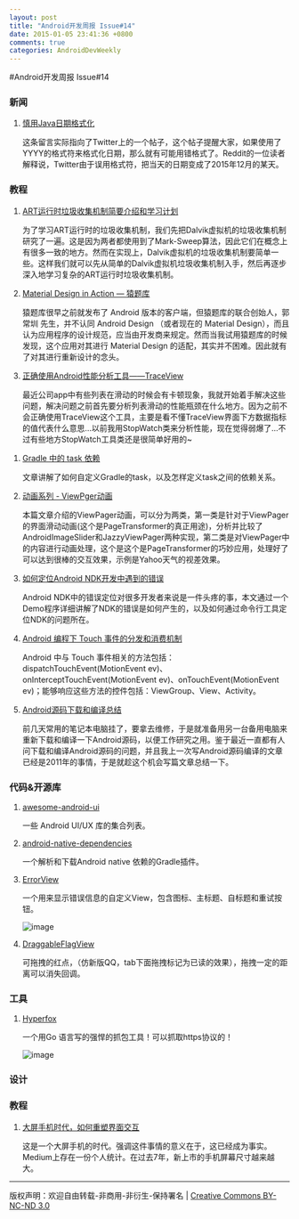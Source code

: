 ```yaml
---
layout: post
title: "Android开发周报 Issue#14"
date: 2015-01-05 23:41:36 +0800
comments: true
categories: AndroidDevWeekly
---
```


#Android开发周报 Issue#14 

### 新闻

1. [慎用Java日期格式化](http://www.infoq.com/cn/news/2015/01/java-date-format-with-caution)
	
	这条留言实际指向了Twitter上的一个帖子，这个帖子提醒大家，如果使用了YYYY的格式符来格式化日期，那么就有可能用错格式了。Reddit的一位读者解释说，Twitter由于误用格式符，把当天的日期变成了2015年12月的某天。
	
### 教程

1. [ART运行时垃圾收集机制简要介绍和学习计划](http://blog.csdn.net/luoshengyang/article/details/42072975)

	为了学习ART运行时的垃圾收集机制，我们先把Dalvik虚拟机的垃圾收集机制研究了一遍。这是因为两者都使用到了Mark-Sweep算法，因此它们在概念上有很多一致的地方。然而在实现上，Dalvik虚拟机的垃圾收集机制要简单一些。这样我们就可以先从简单的Dalvik虚拟机垃圾收集机制入手，然后再逐步深入地学习复杂的ART运行时垃圾收集机制。

1. [Material Design in Action — 猿题库](http://www.jianshu.com/p/6c2b7d261e1a)

	猿题库很早之前就发布了 Android 版本的客户端，但猿题库的联合创始人，郭常圳 先生，并不认同 Android Design （或者现在的 Material Design），而且认为应用程序的设计规范，应当由开发商来规定。然而当我试用猿题库的时候发现，这个应用对其进行 Material Design 的适配，其实并不困难。因此就有了对其进行重新设计的念头。

1. [正确使用Android性能分析工具——TraceView](http://blog.jobbole.com/78995/)

	最近公司app中有些列表在滑动的时候会有卡顿现象，我就开始着手解决这些问题，解决问题之前首先要分析列表滑动的性能瓶颈在什么地方。因为之前不会正确使用TraceView这个工具，主要是看不懂TraceView界面下方数据指标的值代表什么意思…以前我用StopWatch类来分析性能，现在觉得弱爆了…不过有些地方StopWatch工具类还是很简单好用的~

<!--more-->

1. [Gradle 中的 task 依赖](http://testerhome.com/topics/1756)
	
	文章讲解了如何自定义Gradle的task，以及怎样定义task之间的依赖关系。
	
1. [动画系列 - ViewPger动画](http://www.lightskystreet.com/2014/12/15/viewpager-anim/)

	本篇文章介绍的ViewPager动画，可以分为两类，第一类是针对于ViewPager的界面滑动动画(这个是PageTransformer的真正用途)，分析并比较了AndroidImageSlider和JazzyViewPager两种实现，第二类是对ViewPager中的内容进行动画处理，这个是这个是PageTransformer的巧妙应用，处理好了可以达到很棒的交互效果，示例是Yahoo天气的视差效果。

1. [如何定位Android NDK开发中遇到的错误](http://www.csdn.net/article/2014-12-30/2823366-Locate-Android-NDK)

	Android NDK中的错误定位对很多开发者来说是一件头疼的事，本文通过一个Demo程序详细讲解了NDK的错误是如何产生的，以及如何通过命令行工具定位NDK的问题所在。

1. [Android 编程下 Touch 事件的分发和消费机制](http://www.cnblogs.com/sunzn/archive/2013/05/10/3064129.html)

	Android 中与 Touch 事件相关的方法包括：dispatchTouchEvent(MotionEvent ev)、onInterceptTouchEvent(MotionEvent ev)、onTouchEvent(MotionEvent ev)；能够响应这些方法的控件包括：ViewGroup、View、Activity。

1. [Android源码下载和编译总结](http://weibo.com/p/1001603793195556321741)

	前几天常用的笔记本电脑挂了，要拿去维修，于是就准备用另一台备用电脑来重新下载和编译一下Android源码，以便工作研究之用。鉴于最近一直都有人问下载和编译Android源码的问题，并且我上一次写Android源码编译的文章已经是2011年的事情，于是就趁这个机会写篇文章总结一下。

### 代码&开源库

1. [awesome-android-ui](https://github.com/wasabeef/awesome-android-ui)

	一些 Android UI/UX 库的集合列表。
	
1. [android-native-dependencies](https://github.com/nhachicha/android-native-dependencies)

	一个解析和下载Android native 依赖的Gradle插件。
	
1. [ErrorView](https://github.com/xiprox/ErrorView)

	一个用来显示错误信息的自定义View，包含图标、主标题、自标题和重试按钮。
	
	![image](https://raw.githubusercontent.com/xiprox/ErrorView/master/graphics/screenshots/ss_01.png)

1. [DraggableFlagView](https://github.com/wangjiegulu/DraggableFlagView)

	可拖拽的红点，（仿新版QQ，tab下面拖拽标记为已读的效果），拖拽一定的距离可以消失回调。
	
### 工具	 	 

1. [Hyperfox](https://hyperfox.org/)

	一个用Go 语言写的强悍的抓包工具！可以抓取https协议的！
	
	![image](https://hyperfox.org/images/hyperfox-diagram.png)

### 设计
	
### 教程

1. 	[大屏手机时代，如何重塑界面交互](http://www.tuyiyi.com/w/36011.html)

	这是一个大屏手机的时代。强调这件事情的意义在于，这已经成为事实。Medium上存在一份个人统计。在过去7年，新上市的手机屏幕尺寸越来越大。
		
----
版权声明：欢迎自由转载-非商用-非衍生-保持署名 | [Creative Commons BY-NC-ND 3.0](http://creativecommons.org/licenses/by-nc-nd/3.0/deed.zh)